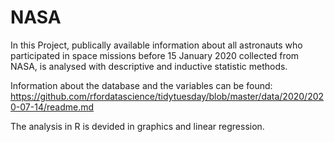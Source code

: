 # NASA 
In this Project, publically available information about all astronauts who participated in space missions before 15 January 2020 collected from NASA, is analysed with descriptive and inductive statistic methods.

Information about the database and the variables can be found: 
https://github.com/rfordatascience/tidytuesday/blob/master/data/2020/2020-07-14/readme.md

The analysis in R is devided in graphics and linear regression.
